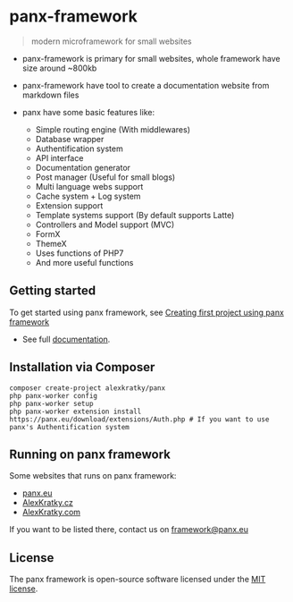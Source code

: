 # panx-framework

> modern microframework for small websites

* panx-framework is primary for small websites, whole framework have size around ~800kb

* panx-framework have tool to create a documentation website from markdown files

* panx have some basic features like:

  * Simple routing engine (With middlewares)
  * Database wrapper
  * Authentification system
  * API interface
  * Documentation generator
  * Post manager (Useful for small blogs)
  * Multi language webs support
  * Cache system + Log system
  * Extension support
  * Template systems support (By default supports Latte)
  * Controllers and Model support (MVC)
  * FormX
  * ThemeX
  * Uses functions of PHP7
  * And more useful functions
  
  

## Getting started

To get started using panx framework, see [Creating first project using panx framework](https://panx.eu/docs/getting-started)

* See full [documentation](https://panx.eu/docs/).



## Installation via Composer

```
composer create-project alexkratky/panx
php panx-worker config
php panx-worker setup
php panx-worker extension install https://panx.eu/download/extensions/Auth.php # If you want to use panx's Authentification system 
```



## Running on panx framework

Some websites that runs on panx framework:

* [panx.eu](https://panx.eu/)
* [AlexKratky.cz](https://www.alexkratky.cz/)
* [AlexKratky.com](https://alexkratky.com/)

If you want to be listed there, contact us on framework@panx.eu



## License

The panx framework is open-source software licensed under the [MIT license](https://opensource.org/licenses/MIT).


